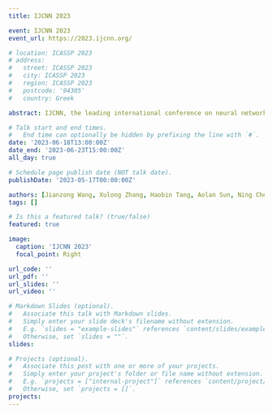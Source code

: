 ```yaml
---
title: IJCNN 2023

event: IJCNN 2023
event_url: https://2023.ijcnn.org/

# location: ICASSP 2023
# address:
#   street: ICASSP 2023
#   city: ICASSP 2023
#   region: ICASSP 2023
#   postcode: '94305'
#   country: Greek

abstract: IJCNN, the leading international conference on neural network theory, analysis, and applications, will take place from June 18 to June 23, 2023, at the Gold Coast Convention and Exhibition Centre in Queensland, Australia. We are excited to present our two accepted papers, focusing on TTS and Federated Learning.

# Talk start and end times.
#   End time can optionally be hidden by prefixing the line with `#`.
date: '2023-06-18T13:00:00Z'
date_end: '2023-06-23T15:00:00Z'
all_day: true

# Schedule page publish date (NOT talk date).
publishDate: '2023-05-17T00:00:00Z'

authors: [Jianzong Wang, Xulong Zhang, Haobin Tang, Aolan Sun, Ning Cheng, Jing Xiao]
tags: []

# Is this a featured talk? (true/false)
featured: true

image:
  caption: 'IJCNN 2023'
  focal_point: Right

url_code: ''
url_pdf: ''
url_slides: ''
url_video: ''

# Markdown Slides (optional).
#   Associate this talk with Markdown slides.
#   Simply enter your slide deck's filename without extension.
#   E.g. `slides = "example-slides"` references `content/slides/example-slides.md`.
#   Otherwise, set `slides = ""`.
slides:

# Projects (optional).
#   Associate this post with one or more of your projects.
#   Simply enter your project's folder or file name without extension.
#   E.g. `projects = ["internal-project"]` references `content/project/deep-learning/index.md`.
#   Otherwise, set `projects = []`.
projects:
---
```

